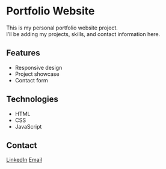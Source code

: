 # Portfolio Website
This is my personal portfolio website project.  
I’ll be adding my projects, skills, and contact information here.

## Features
- Responsive design
- Project showcase
- Contact form

## Technologies
- HTML
- CSS
- JavaScript

## Contact
[LinkedIn](https://www.linkedin.com/in/FaizanIshtiaq)  [Email](mailto:faizanishtiaqwork@gmail.com)


